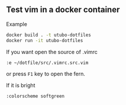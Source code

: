 ## Test vim in a docker container
Example
```sh
docker build . -t utubo-dotfiles
docker run -it utubo-dotfiles
```

If you want open the source of .vimrc
```vim
:e ~/dotfile/src/.vimrc.src.vim
```

or press `F1` key to open the fern.  

If it is bright
```vim
:colorscheme softgreen
```

